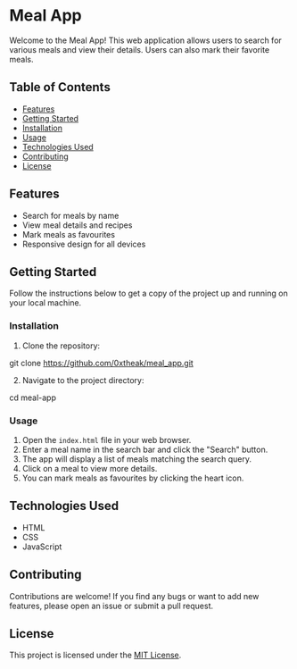 # Meal App

Welcome to the Meal App! This web application allows users to search for various meals and view their details. Users can also mark their favorite meals.

## Table of Contents
- [Features](#features)
- [Getting Started](#getting-started)
- [Installation](#installation)
- [Usage](#usage)
- [Technologies Used](#technologies-used)
- [Contributing](#contributing)
- [License](#license)

## Features
- Search for meals by name
- View meal details and recipes
- Mark meals as favourites
- Responsive design for all devices

## Getting Started
Follow the instructions below to get a copy of the project up and running on your local machine.

### Installation
1. Clone the repository:

  git clone https://github.com/0xtheak/meal_app.git

2. Navigate to the project directory:

  cd meal-app


### Usage
1. Open the `index.html` file in your web browser.
2. Enter a meal name in the search bar and click the "Search" button.
3. The app will display a list of meals matching the search query.
4. Click on a meal to view more details.
5. You can mark meals as favourites by clicking the heart icon.

## Technologies Used
- HTML
- CSS
- JavaScript

## Contributing
Contributions are welcome! If you find any bugs or want to add new features, please open an issue or submit a pull request.

## License
This project is licensed under the [MIT License](LICENSE).
